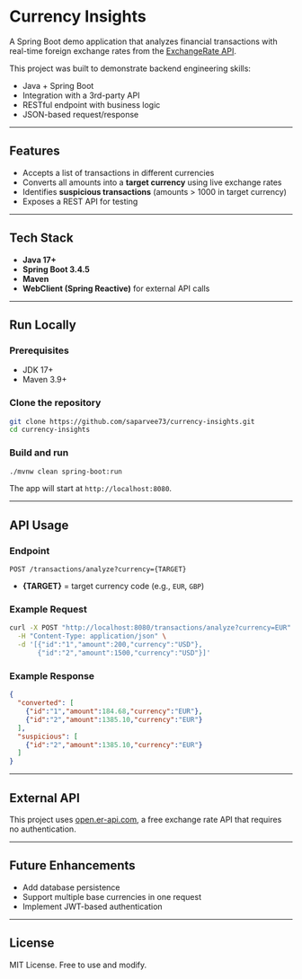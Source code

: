 # Currency Insights

A Spring Boot demo application that analyzes financial transactions with real-time foreign exchange rates from the [ExchangeRate API](https://open.er-api.com/).

This project was built to demonstrate backend engineering skills:

* Java + Spring Boot
* Integration with a 3rd-party API
* RESTful endpoint with business logic
* JSON-based request/response

---

## Features

* Accepts a list of transactions in different currencies
* Converts all amounts into a **target currency** using live exchange rates
* Identifies **suspicious transactions** (amounts > 1000 in target currency)
* Exposes a REST API for testing

---

## Tech Stack

* **Java 17+**
* **Spring Boot 3.4.5**
* **Maven**
* **WebClient (Spring Reactive)** for external API calls

---

## Run Locally

### Prerequisites

* JDK 17+
* Maven 3.9+

### Clone the repository

```bash
git clone https://github.com/saparvee73/currency-insights.git
cd currency-insights
```

### Build and run

```bash
./mvnw clean spring-boot:run
```

The app will start at `http://localhost:8080`.

---

## API Usage

### Endpoint

`POST /transactions/analyze?currency={TARGET}`

* **{TARGET}** = target currency code (e.g., `EUR`, `GBP`)

### Example Request

```bash
curl -X POST "http://localhost:8080/transactions/analyze?currency=EUR" \
  -H "Content-Type: application/json" \
  -d '[{"id":"1","amount":200,"currency":"USD"},
       {"id":"2","amount":1500,"currency":"USD"}]'
```

### Example Response

```json
{
  "converted": [
    {"id":"1","amount":184.68,"currency":"EUR"},
    {"id":"2","amount":1385.10,"currency":"EUR"}
  ],
  "suspicious": [
    {"id":"2","amount":1385.10,"currency":"EUR"}
  ]
}
```

---

## External API

This project uses [open.er-api.com](https://open.er-api.com/v6/latest/USD), a free exchange rate API that requires no authentication.

---

## Future Enhancements

* Add database persistence
* Support multiple base currencies in one request
* Implement JWT-based authentication

---

## License

MIT License. Free to use and modify.
